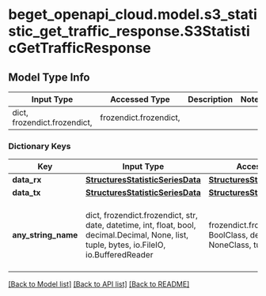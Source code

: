 # beget_openapi_cloud.model.s3_statistic_get_traffic_response.S3StatisticGetTrafficResponse

## Model Type Info
Input Type | Accessed Type | Description | Notes
------------ | ------------- | ------------- | -------------
dict, frozendict.frozendict,  | frozendict.frozendict,  |  | 

### Dictionary Keys
Key | Input Type | Accessed Type | Description | Notes
------------ | ------------- | ------------- | ------------- | -------------
**data_rx** | [**StructuresStatisticSeriesData**](StructuresStatisticSeriesData.md) | [**StructuresStatisticSeriesData**](StructuresStatisticSeriesData.md) |  | [optional] 
**data_tx** | [**StructuresStatisticSeriesData**](StructuresStatisticSeriesData.md) | [**StructuresStatisticSeriesData**](StructuresStatisticSeriesData.md) |  | [optional] 
**any_string_name** | dict, frozendict.frozendict, str, date, datetime, int, float, bool, decimal.Decimal, None, list, tuple, bytes, io.FileIO, io.BufferedReader | frozendict.frozendict, str, BoolClass, decimal.Decimal, NoneClass, tuple, bytes, FileIO | any string name can be used but the value must be the correct type | [optional]

[[Back to Model list]](../../README.md#documentation-for-models) [[Back to API list]](../../README.md#documentation-for-api-endpoints) [[Back to README]](../../README.md)


